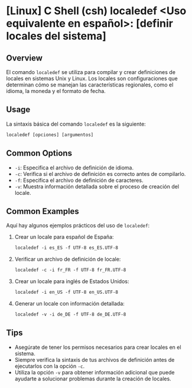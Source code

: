 # [Linux] C Shell (csh) localedef <Uso equivalente en español>: [definir locales del sistema]

## Overview
El comando `localedef` se utiliza para compilar y crear definiciones de locales en sistemas Unix y Linux. Los locales son configuraciones que determinan cómo se manejan las características regionales, como el idioma, la moneda y el formato de fecha.

## Usage
La sintaxis básica del comando `localedef` es la siguiente:

```csh
localedef [opciones] [argumentos]
```

## Common Options
- `-i`: Especifica el archivo de definición de idioma.
- `-c`: Verifica si el archivo de definición es correcto antes de compilarlo.
- `-f`: Especifica el archivo de definición de caracteres.
- `-v`: Muestra información detallada sobre el proceso de creación del locale.

## Common Examples
Aquí hay algunos ejemplos prácticos del uso de `localedef`:

1. Crear un locale para español de España:
   ```csh
   localedef -i es_ES -f UTF-8 es_ES.UTF-8
   ```

2. Verificar un archivo de definición de locale:
   ```csh
   localedef -c -i fr_FR -f UTF-8 fr_FR.UTF-8
   ```

3. Crear un locale para inglés de Estados Unidos:
   ```csh
   localedef -i en_US -f UTF-8 en_US.UTF-8
   ```

4. Generar un locale con información detallada:
   ```csh
   localedef -v -i de_DE -f UTF-8 de_DE.UTF-8
   ```

## Tips
- Asegúrate de tener los permisos necesarios para crear locales en el sistema.
- Siempre verifica la sintaxis de tus archivos de definición antes de ejecutarlos con la opción `-c`.
- Utiliza la opción `-v` para obtener información adicional que puede ayudarte a solucionar problemas durante la creación de locales.
